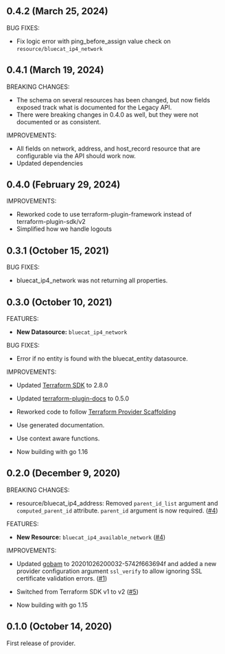 ## 0.4.2 (March 25, 2024)

BUG FIXES:
* Fix logic error with ping_before_assign value check on `resource/bluecat_ip4_network`

## 0.4.1 (March 19, 2024)

BREAKING CHANGES:
* The schema on several resources has been changed, but now fields exposed
  track what is documented for the Legacy API.
* There were breaking changes in 0.4.0 as well, but they were not documented or as consistent.

IMPROVEMENTS:
* All fields on network, address, and host_record resource that are configurable
  via the API should work now.
* Updated dependencies

## 0.4.0 (February 29, 2024)

IMPROVEMENTS:

* Reworked code to use terraform-plugin-framework instead of terraform-plugin-sdk/v2
* Simplified how we handle logouts

## 0.3.1 (October 15, 2021)

BUG FIXES:

* bluecat_ip4_network was not returning all properties.

## 0.3.0 (October 10, 2021)

FEATURES:

* **New Datasource:** `bluecat_ip4_network`

BUG FIXES:

* Error if no entity is found with the bluecat_entity datasource.

IMPROVEMENTS:

* Updated [Terraform SDK](https://github.com/hashicorp/terraform-plugin-sdk/) to 2.8.0

* Updated [terraform-plugin-docs](https://github.com/hashicorp/terraform-plugin-docs) to 0.5.0

* Reworked code to follow [Terraform Provider Scaffolding](https://github.com/hashicorp/terraform-provider-scaffolding)

* Use generated documentation.

* Use context aware functions.

* Now building with go 1.16

## 0.2.0 (December 9, 2020)

BREAKING CHANGES:

* resource/bluecat_ip4_address: Removed `parent_id_list` argument and `computed_parent_id` attribute.
  `parent_id` argument is now required.
  ([#4](https://github.com/umich-vci/terraform-provider-bluecat/issues/4))

FEATURES:

* **New Resource:** `bluecat_ip4_available_network` ([#4](https://github.com/umich-vci/terraform-provider-bluecat/issues/4))

IMPROVEMENTS:

* Updated [gobam](https://github.com/umich-vci/gobam) to 20201026200032-5742f663694f and added a new
  provider configuration argument `ssl_verify` to allow ignoring SSL certificate validation errors.
  ([#1](https://github.com/umich-vci/terraform-provider-bluecat/issues/1))

* Switched from Terraform SDK v1 to v2 ([#5](https://github.com/umich-vci/terraform-provider-bluecat/pull/5))

* Now building with go 1.15

## 0.1.0 (October 14, 2020)

First release of provider.
